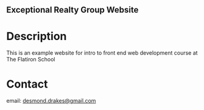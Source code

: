 Exceptional Realty Group Website
---

# Description

This is an example website for intro to front end web development course at The Flatiron School

# Contact

email: desmond.drakes@gmail.com
